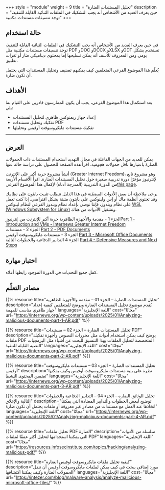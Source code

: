 +++
style = "module"
weight = 9
title = "تحليل المستندات الضارة"
description = "حين يعرف العديد من الأشخاص أنه يجب التشكيك في الملفات الثنائية القابلة للتنفيذ، توجد تنسيقات مستندات مكتبية"
+++

## حالة استخدام
في حين يعرف العديد من الأشخاص أنه يجب التشكيك في الملفات الثنائية القابلة للتنفيذ، توجد تنسيقات مستندات مكتبية مثل PDF وDOC وDOCX وXLSX وODT تستخدم بشكل يومي ومن المعروف للأسف أنه يمكن تسليحها إما بمحتوى ديناميكي ضار أو ثغرات تطبيق.

يُعلّم هذا الموضوع الفرعي المتعلمين كيف يمكنهم تصنيف وتحليل المستندات التي يحتمل أن تكون ضارة.


## الأهداف 

بعد استكمال هذا الموضوع الفرعي، يجب أن يكون الممارسون قادرين على القيام بما يلي:

- إعداد جهاز ريمنوكس ظاهري لتحليل المستندات
- تفكيك وتحليل مستندات PDF
- تفكيك مستندات مايكروسوفت أوفيس وتحليلها

---
## العرض 
يمكن للعديد من الجهات الفاعلة في مجال التهديد استخدام المستندات ذات الحمولات الضارة باعتبارها ناقل حمولات هجومية. اقرأ هذه الصفحة للحصول على دراسة حالة عنها.

أنشأ مشروع حرية أكبر على الإنترنت (Greater Internet Freedom)، وهو مشروع تابع لإنترنيوز مؤخرًا دورة تدريبية صغيرة حول تحليل المستندات الضارة. اقرأ الأقسام الأربعة من الدورة التدريبية (المدرجة أدناه) لإكمال هذا الموضوع الفرعي[this page](https://cyberhub.am/en/blog/2023/10/25/technical-writeup-malware-campaigns-targeting-armenian-infrastructure-and-users/).

يرجى ملاحظة أن بعض الأدوات المضمّنة في هذا الدليل تتطلب تثبيت بايثون على نظامك وقد تحتوي أنظمة ماك أو إس ولينوكس على بايثون مثبتة بشكل افتراضي. إذا كنت تعمل على نظام ويندوز، فإننا نوصي بإعداد نظام ويندوز الفرعي لنظام لينوكس [WSL (Windows Subsystem for Linux)](https://learn.microsoft.com/en-us/windows/wsl/install) وتشغيل الأدوات من هناك.

الجزء 1 - مقدمة والأجهزة الظاهرية حرية أكبر للإنترنت من إنترنيوز[Part 1 - Introduction and VMs - Internews Greater Internet Freedom](http://internews.org/wp-content/uploads/2025/01/Analyzing-malicious-documents-part-1-AR.pdf)\
الجزء 2 - مستندات  [Part 2 - PDF Documents](http://internews.org/wp-content/uploads/2025/01/Analyzing-malicious-documents-part-2-AR.pdf)\
الجزء 3 - مستندات مايكروسوفت أوفيس [Part 3 - Microsoft Office Documents](http://internews.org/wp-content/uploads/2025/01/Analyzing-malicious-documents-part-3-AR.pdf)\
الجزء 4 التدابير الدفاعية والخطوات التالية [Part 4 - Defensive Measures and Next Steps](http://internews.org/wp-content/uploads/2025/01/Analyzing-malicious-documents-part-4-AR.pdf)


## اختبار مهارة

كمل جميع التحديات في الدورة الموجود رابطها أعلاه.


## مصادر التعلّم

{{% resource title="تحليل المستندات الضارة – الجزء 01 – مقدمة والأجهزة الظاهرية" description="يُقدم موضوع تحليل المستندات الضارة ويوضح للمتعلمين كيفية إعداد جهاز ظاهري مناسب للمهمة" languages="اللغة الإنجليزية" cost="مجانًا" url="https://internews.org/wp-content/uploads/2025/01/Analyzing-malicious-documents-part-1-AR.pdf" %}}

{{% resource title="تحليل المستندات الضارة – الجزء 02 – مستندات PDF" description="يوضح كيف يمكن استخدام أدوات مثل محررات النصوص وأجهزة تفكيك ملفات PDF المتخصصة لتحليل الملفات بهذا التنسيق للبحث عن أشياء مثل البرمجيات النصية القابلة للتنفيذ" languages="اللغة الإنجليزية" cost="مجانًا" url="https://internews.org/wp-content/uploads/2025/01/Analyzing-malicious-documents-part-2-AR.pdf" %}}

{{% resource title="تحليل المستندات الضارة – الجزء 03 – مستندات مايكروسوفت أوفيس" description="نظرة على بنية مستندات مايكروسوفت أوفيس وكيف يمكنها تضمين المحتوى النشط" languages="اللغة الإنجليزية" cost="مجانًا" url="https://internews.org/wp-content/uploads/2025/01/Analyzing-malicious-documents-part-3-AR.pdf" %}}

{{% resource title="تحليل الوثائق الضارة – الجزء 04 – التدابير الدفاعية والخطوات التالية والإغلاق" description="توضيح لبعض الخطوات والتدابير المضادة التي يمكننا اتخاذها عند العمل مع مستندات من مصادر غير معروفة أو ملفات يحتمل أن تكون ضارة" languages="اللغة الإنجليزية" cost="مجانًا" url="https://internews.org/wp-content/uploads/2025/01/Analyzing-malicious-documents-part-4-AR.pdf" %}}

{{% resource title="تحليل ملفات PDF الضارة" description="سلسلة من الأدوات التي يمكننا استخدامها لتحليل أكثر عمقًا لملفات PDF" languages="اللغة الإنجليزية" cost="مجانًا" url="https://resources.infosecinstitute.com/topics/hacking/analyzing-malicious-pdf/" %}}

{{% resource title="كيفية تحليل ملفات مايكروسوفت أوفيس الضارة" description="مورد إضافي يبحث في كيف يمكن لملفات مايكروسوفت أوفيس أن تنقل الحمولات الضارة وكيف يمكننا اكتشافها" languages="اللغة الإنجليزية" cost="مجانًا" url="https://intezer.com/blog/malware-analysis/analyze-malicious-microsoft-office-files/" %}}
